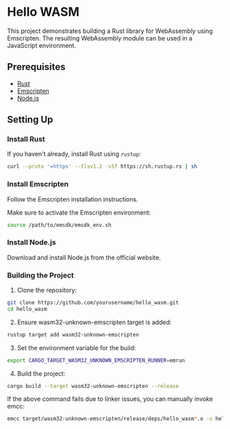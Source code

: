 # Hello WASM

This project demonstrates building a Rust library for WebAssembly using Emscripten. The resulting WebAssembly module can be used in a JavaScript environment.

## Prerequisites

- [Rust](https://www.rust-lang.org/tools/install)
- [Emscripten](https://emscripten.org/docs/getting_started/downloads.html)
- [Node.js](https://nodejs.org/)

## Setting Up

### Install Rust

If you haven't already, install Rust using `rustup`:

```sh
curl --proto '=https' --tlsv1.2 -sSf https://sh.rustup.rs | sh
```

### Install Emscripten
Follow the Emscripten installation instructions.

Make sure to activate the Emscripten environment:

```sh
source /path/to/emsdk/emsdk_env.sh

```

### Install Node.js
Download and install Node.js from the official website.

### Building the Project
1. Clone the repository:

```sh
git clone https://github.com/yourusername/hello_wasm.git
cd hello_wasm
```

2. Ensure wasm32-unknown-emscripten target is added:
```sh
rustup target add wasm32-unknown-emscripten
```

3. Set the environment variable for the build:

```sh
export CARGO_TARGET_WASM32_UNKNOWN_EMSCRIPTEN_RUNNER=emrun
```

4. Build the project:
```sh
cargo build --target wasm32-unknown-emscripten --release
```
If the above command fails due to linker issues, you can manually invoke emcc:
```sh
emcc target/wasm32-unknown-emscripten/release/deps/hello_wasm*.o -o hello_wasm.js --no-entry -s EXPORTED_FUNCTIONS='["_handle","_free_string","_malloc","_free_memory"]' -s ENVIRONMENT=node
```
